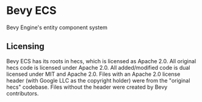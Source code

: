 # Bevy ECS

Bevy Engine's entity component system

## Licensing

Bevy ECS has its roots in hecs, which is licensed as Apache 2.0. All original hecs code is licensed under Apache 2.0. All added/modified code is dual licensed under MIT and Apache 2.0. Files with an Apache 2.0 license header (with Google LLC as the copyright holder) were from the "original hecs" codebase. Files without the header were created by Bevy contributors.
